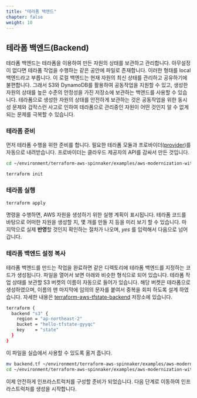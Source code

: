```yaml
---
title: "테라폼 백엔드"
chapter: false
weight: 10
---
```


## 테라폼 백엔드(Backend)
테라폼 백엔드는 테라폼을 이용하여 만든 자원의 상태를 보관하고 관리합니다. 아무설정이 없다면 테라폼 작업을 수행하는 같은 공안에 파일로 존재합니다. 이러한 형태를 local 백엔드라고 부릅니다. 이 로컬 백엔드는 현재 자원의 최신 상태를 관리하고 공유하기에 불편합니다. 그래서 S3와 DynamoDB를 활용하여 공동작업을 지원할 수 있고, 생성한 자원의 상태를 높은 수준의 안정성을 가진 저장소에 보관하는 백엔드를 사용할 수 있습니다. 테라폼으로 생성한 자원의 상태를 안전하게 보관하는 것은 공동작업을 위한 동시성 문제와 갑작스런 사고로 인하여 테라폼으로 관리중인 자원이 어떤 것인지 알 수 없게되는 문제를 극복할 수 있습니다.

### 테라폼 준비
먼저 테라폼 수행을 위한 준비를 합니다. 필요한 테라폼 모듈과 프로바이더([provider](https://registry.terraform.io/browse/providers))를 자동으로 내려받습니다. 프로바이더는 클라우드 제공자의 API를 감싸서 만든 것입니다.
```sh
cd ~/environment/terraform-aws-spinnaker/examples/aws-modernization-with-spinnaker/backend
```
```sh
terraform init
```

### 테라폼 실행
```sh
terraform apply
```

명령을 수행하면, AWS 자원을 생성하기 위한 실행 계획이 표시됩니다. 테라폼 코드를 바탕으로 어떠한 자원을 생성할 지, 몇 개를 만들 지 등을 미리 보기 할 수 있습니다. 마지막으로 실제 **반영**할 것인지 확인하는 절차가 나오며, *yes* 를 입력해서 다음으로 넘어갑니다.

### 테라폼 백엔드 설정 복사
테라폼 백엔드를 만드는 작업을 완료하면 같은 디렉토리에 테라폼 백엔드를 지정하는 코드가 생성됩니다. 파일을 열어서 보면 아래와 비슷한 형식으로 되어 있습니다. 테라폼 작업 상태를 보관할 S3 버켓의 이름이 자동으로 들어가 있습니다. 해당 버켓은 테라폼으로 생성하였으며, 이름의 맨 마지막에 임의의 문자를 붙여서 중복을 회피 하도록 설계 하였습니다. 자세한 내용은 [terraform-aws-tfstate-backend](https://github.com/Young-ook/terraform-aws-tfstate-backend) 저장소에 있습니다.
```sh
terraform {
  backend "s3" {
    region = "ap-northeast-2"
    bucket = "hello-tfstate-gyyqc"
    key    = "state"
  }
}
```

이 파일을 실습에서 사용할 수 있도록 옮겨 줍니다.
```sh
mv backend.tf ~/environment/terraform-aws-spinnaker/examples/aws-modernization-with-spinnaker/
cd ~/environment/terraform-aws-spinnaker/examples/aws-modernization-with-spinnaker/
```

이제 안전하게 인프라스트럭처를 구성할 준비가 되었습니다. 다음 단계로 이동하여 인프라스트럭처를 생성을 시작합니다.
